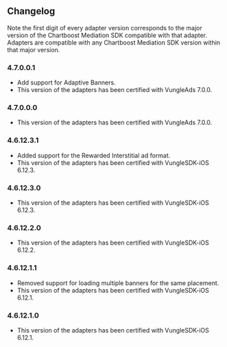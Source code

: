 ## Changelog

Note the first digit of every adapter version corresponds to the major version of the Chartboost Mediation SDK compatible with that adapter. 
Adapters are compatible with any Chartboost Mediation SDK version within that major version.

### 4.7.0.0.1
- Add support for Adaptive Banners.
- This version of the adapters has been certified with VungleAds 7.0.0.

### 4.7.0.0.0
- This version of the adapters has been certified with VungleAds 7.0.0.

### 4.6.12.3.1
- Added support for the Rewarded Interstitial ad format.
- This version of the adapters has been certified with VungleSDK-iOS 6.12.3.

### 4.6.12.3.0
- This version of the adapters has been certified with VungleSDK-iOS 6.12.3.

### 4.6.12.2.0
- This version of the adapters has been certified with VungleSDK-iOS 6.12.2.

### 4.6.12.1.1
- Removed support for loading multiple banners for the same placement.
- This version of the adapters has been certified with VungleSDK-iOS 6.12.1.

### 4.6.12.1.0
- This version of the adapters has been certified with VungleSDK-iOS 6.12.1.

